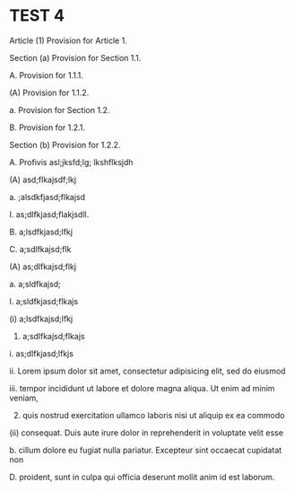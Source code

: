 # TEST 4

Article (1) Provision for Article 1.

Section (a) Provision for Section 1.1.

A. Provision for 1.1.1.

(A) Provision for 1.1.2.

a. Provision for Section 1.2.

B. Provision for 1.2.1.

Section (b) Provision for 1.2.2.

A. Profivis asl;jksfd;lg; lkshflksjdh

(A) asd;flkajsdf;lkj

a. ;alsdkfjasd;flkajsd

I. as;dlfkjasd;flakjsdll.

B. a;lsdfkjasd;lfkj

C. a;sdlfkajsd;flk

(A) as;dlfkajsd;flkj

a. a;sldfkajsd;

I. a;sldfkjasd;flkajs

(i) a;lsdfkajsd;lfkj

1. a;sdlfkajsd;flkajs

i. as;dlfkjasd;lfkjs

ii. Lorem ipsum dolor sit amet, consectetur adipisicing elit, sed do eiusmod

iii. tempor incididunt ut labore et dolore magna aliqua. Ut enim ad minim veniam,

2. quis nostrud exercitation ullamco laboris nisi ut aliquip ex ea commodo

(ii) consequat. Duis aute irure dolor in reprehenderit in voluptate velit esse

b. cillum dolore eu fugiat nulla pariatur. Excepteur sint occaecat cupidatat non

D. proident, sunt in culpa qui officia deserunt mollit anim id est laborum.

